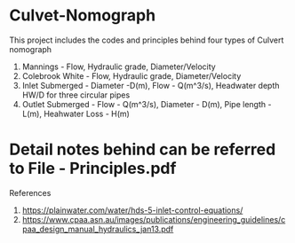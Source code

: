 # Culvet-Nomograph
This project includes the codes and principles behind four types of Culvert nomograph
1. Mannings - Flow, Hydraulic grade, Diameter/Velocity 
2. Colebrook White - Flow, Hydraulic grade, Diameter/Velocity 
3. Inlet Submerged - Diameter -D(m), Flow - Q(m^3/s), Headwater depth HW/D for three circular pipes
4. Outlet Submerged - Flow - Q(m^3/s), Diameter - D(m), Pipe length - L(m), Heahwater Loss - H(m) 

# Detail notes behind can be referred to File - Principles.pdf

References 
1. https://plainwater.com/water/hds-5-inlet-control-equations/
2. https://www.cpaa.asn.au/images/publications/engineering_guidelines/cpaa_design_manual_hydraulics_jan13.pdf
